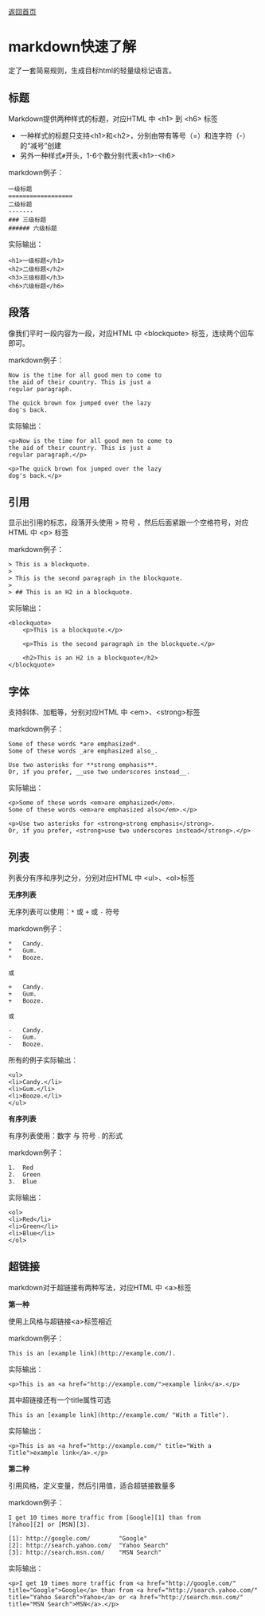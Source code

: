 [返回首页](README.md)


markdown快速了解
============

定了一套简易规则，生成目标html的轻量级标记语言。

标题
--------

Markdown提供两种样式的标题，对应HTML 中 &lt;h1&gt; 到 &lt;h6&gt; 标签

* 一种样式的标题只支持&lt;h1&gt;和&lt;h2&gt;，分别由带有等号（=）和连字符（-）的“减号”创建
* 另外一种样式`#`开头，1-6个数分别代表&lt;h1&gt;-&lt;h6&gt;

markdown例子：

	一级标题
	==================
	二级标题
	-------
	### 三级标题
	###### 六级标题

实际输出：

	<h1>一级标题</h1>
	<h2>二级标题</h2>
	<h3>三级标题</h3>
	<h6>六级标题</h6>
	
段落
----------------
像我们平时一段内容为一段，对应HTML 中 &lt;blockquote&gt; 标签，连续两个回车即可。

markdown例子：

	Now is the time for all good men to come to
	the aid of their country. This is just a
	regular paragraph.
	
	The quick brown fox jumped over the lazy
	dog's back.

实际输出：

	<p>Now is the time for all good men to come to
	the aid of their country. This is just a
	regular paragraph.</p>

	<p>The quick brown fox jumped over the lazy
	dog's back.</p>
	
引用
----------------
显示出引用的标志，段落开头使用 > 符号 ，然后后面紧跟一个空格符号，对应HTML 中 &lt;p&gt; 标签

markdown例子：

	> This is a blockquote.
	> 
	> This is the second paragraph in the blockquote.
	>
	> ## This is an H2 in a blockquote.

实际输出：

	<blockquote>
		<p>This is a blockquote.</p>

		<p>This is the second paragraph in the blockquote.</p>

		<h2>This is an H2 in a blockquote</h2>
	</blockquote>
	
字体
----------------
支持斜体、加粗等，分别对应HTML 中 &lt;em&gt;、&lt;strong&gt;标签

markdown例子：

	Some of these words *are emphasized*.
	Some of these words _are emphasized also_.

	Use two asterisks for **strong emphasis**.
	Or, if you prefer, __use two underscores instead__.

实际输出：

	<p>Some of these words <em>are emphasized</em>.
	Some of these words <em>are emphasized also</em>.</p>

	<p>Use two asterisks for <strong>strong emphasis</strong>.
	Or, if you prefer, <strong>use two underscores instead</strong>.</p>
	
列表
----------------
列表分有序和序列之分，分别对应HTML 中 &lt;ul&gt;、&lt;ol&gt;标签

**无序列表**

无序列表可以使用：`*` 或 `+` 或 `-` 符号


markdown例子：

	*   Candy.
	*   Gum.
	*   Booze.
	
	或
	
	+   Candy.
	+   Gum.
	+   Booze.
	
	或
	
	-   Candy.
	-   Gum.
	-   Booze.
	
所有的例子实际输出：

	<ul>
	<li>Candy.</li>
	<li>Gum.</li>
	<li>Booze.</li>
	</ul>
	
**有序列表**

有序列表使用：数字 与 符号 . 的形式

markdown例子：

	1.  Red
	2.  Green
	3.  Blue


实际输出：

	<ol>
	<li>Red</li>
	<li>Green</li>
	<li>Blue</li>
	</ol>
	
超链接
----------------
markdown对于超链接有两种写法，对应HTML 中 &lt;a&gt;标签

**第一种**  

使用上风格与超链接&lt;a&gt;标签相近

markdown例子：

	This is an [example link](http://example.com/).

实际输出：

	<p>This is an <a href="http://example.com/">example link</a>.</p>
	
其中超链接还有一个title属性可选

	This is an [example link](http://example.com/ "With a Title").

实际输出：
	
	<p>This is an <a href="http://example.com/" title="With a Title">example link</a>.</p>

**第二种**  

引用风格，定义变量，然后引用值，适合超链接数量多

markdown例子：

	I get 10 times more traffic from [Google][1] than from
	[Yahoo][2] or [MSN][3].
	
	[1]: http://google.com/        "Google"
	[2]: http://search.yahoo.com/  "Yahoo Search"
	[3]: http://search.msn.com/    "MSN Search"

实际输出：	

	<p>I get 10 times more traffic from <a href="http://google.com/"
	title="Google">Google</a> than from <a href="http://search.yahoo.com/"
	title="Yahoo Search">Yahoo</a> or <a href="http://search.msn.com/"
	title="MSN Search">MSN</a>.</p>